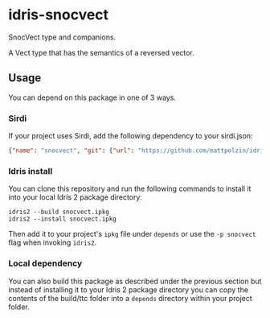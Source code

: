 # idris-snocvect
SnocVect type and companions.

A Vect type that has the semantics of a reversed vector.

## Usage

You can depend on this package in one of 3 ways.

### Sirdi
If your project uses Sirdi, add the following dependency to your sirdi.json:
```json
{"name": "snocvect", "git": {"url": "https://github.com/mattpolzin/idris-snocvect"}}
```

### Idris install
You can clone this repository and run the following commands to install it into your local Idris 2 package directory:
```shell
idris2 --build snocvect.ipkg
idris2 --install snocvect.ipkg
```

Then add it to your project's `ipkg` file under `depends` or use the `-p snocvect` flag when invoking `idris2`.

### Local dependency
You can also build this package as described under the previous section but instead of installing it to your Idris 2 package directory you can copy the contents of the build/ttc folder into a `depends` directory within your project folder.
